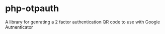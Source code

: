 # php-otpauth
 A library for genrating a 2 factor authentication QR code to use with Google Autnenticator
